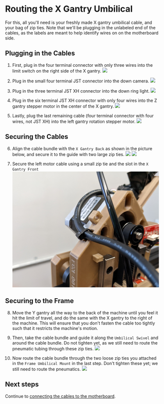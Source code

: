 # Routing the X Gantry Umbilical

For this, all you'll need is your freshly made X gantry umbilical cable, and your bag of zip ties. Note that we'll be plugging in the unlabeled end of the cables, as the labels are meant to help identify wires on on the motherboard side.

## Plugging in the Cables

1. First, plug in the four terminal connector with only three wires into the limit switch on the right side of the X gantry.
  ![](images/IMG_0814.JPG)

2. Plug in the small four terminal JST connector into the down camera.
  ![](images/IMG_0815.JPG)

3. Plug in the three terminal JST XH connector into the down ring light.
  ![](images/IMG_0816.JPG)

4. Plug in the six terminal JST XH connector with only four wires into the Z gantry stepper motor in the center of the X gantry.
  ![](images/IMG_0813.JPG)

5. Lastly, plug the last remaining cable (four terminal connector with four wires, not JST XH) into the left gantry rotation stepper motor.
  ![](images/IMG_0812.JPG)

## Securing the Cables

6. Align the cable bundle with the `X Gantry Back` as shown in the picture below, and secure it to the guide with two large zip ties.
  ![](images/IMG_0817.JPG)
  ![](images/IMG_0818.JPG)

7. Secure the left motor cable using a small zip tie and the slot in the `X Gantry Front`
  ![](images/PXL_20220205_013837319.jpg)

## Securing to the Frame

8. Move the Y gantry all the way to the back of the machine until you feel it hit the limit of travel, and do the same with the X gantry to the right of the machine. This will ensure that you don't fasten the cable too tightly such that it restricts the machine's motion.

9. Then, take the cable bundle and guide it along the `Umbilical Swivel` and around the cable bundle. Do not tighten yet, as we still need to route the pneumatic tubing through these zip ties.
  ![](images/IMG_0819.JPG)

10. Now route the cable bundle through the two loose zip ties you attached in the `Frame Umbilical Mount` in the last step. Don't tighten these yet; we still need to route the pneumatics.
  ![](images/IMG_0821.JPG)

## Next steps

Continue to [connecting the cables to the motherboard](../connecting-to-mobo/index.md).